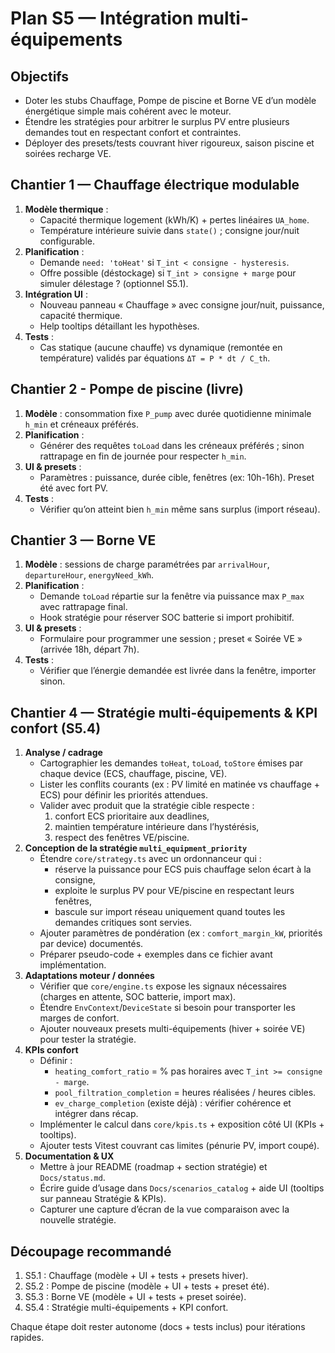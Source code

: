 # Plan S5 — Intégration multi-équipements

## Objectifs
- Doter les stubs Chauffage, Pompe de piscine et Borne VE d’un modèle énergétique simple mais cohérent avec le moteur.
- Étendre les stratégies pour arbitrer le surplus PV entre plusieurs demandes tout en respectant confort et contraintes.
- Déployer des presets/tests couvrant hiver rigoureux, saison piscine et soirées recharge VE.

## Chantier 1 — Chauffage électrique modulable
1. **Modèle thermique** :
   - Capacité thermique logement (kWh/K) + pertes linéaires `UA_home`.
   - Température intérieure suivie dans `state()` ; consigne jour/nuit configurable.
2. **Planification** :
   - Demande `need: 'toHeat'` si `T_int < consigne - hysteresis`.
   - Offre possible (déstockage) si `T_int > consigne + marge` pour simuler délestage ? (optionnel S5.1).
3. **Intégration UI** :
   - Nouveau panneau « Chauffage » avec consigne jour/nuit, puissance, capacité thermique.
   - Help tooltips détaillant les hypothèses.
4. **Tests** :
   - Cas statique (aucune chauffe) vs dynamique (remontée en température) validés par équations `ΔT = P * dt / C_th`.

## Chantier 2 - Pompe de piscine (livre)
1. **Modèle** : consommation fixe `P_pump` avec durée quotidienne minimale `h_min` et créneaux préférés.
2. **Planification** :
   - Générer des requêtes `toLoad` dans les créneaux préférés ; sinon rattrapage en fin de journée pour respecter `h_min`.
3. **UI & presets** :
   - Paramètres : puissance, durée cible, fenêtres (ex: 10h-16h). Preset été avec fort PV.
4. **Tests** :
   - Vérifier qu’on atteint bien `h_min` même sans surplus (import réseau).

## Chantier 3 — Borne VE
1. **Modèle** : sessions de charge paramétrées par `arrivalHour`, `departureHour`, `energyNeed_kWh`.
2. **Planification** :
   - Demande `toLoad` répartie sur la fenêtre via puissance max `P_max` avec rattrapage final.
   - Hook stratégie pour réserver SOC batterie si import prohibitif.
3. **UI & presets** :
   - Formulaire pour programmer une session ; preset « Soirée VE » (arrivée 18h, départ 7h).
4. **Tests** :
   - Vérifier que l’énergie demandée est livrée dans la fenêtre, importer sinon.

## Chantier 4 — Stratégie multi-équipements & KPI confort (S5.4)
1. **Analyse / cadrage**
   - Cartographier les demandes `toHeat`, `toLoad`, `toStore` émises par chaque device (ECS, chauffage, piscine, VE).
   - Lister les conflits courants (ex : PV limité en matinée vs chauffage + ECS) pour définir les priorités attendues.
   - Valider avec produit que la stratégie cible respecte :
     1. confort ECS prioritaire aux deadlines,
     2. maintien température intérieure dans l’hystérésis,
     3. respect des fenêtres VE/piscine.
2. **Conception de la stratégie `multi_equipment_priority`**
   - Étendre `core/strategy.ts` avec un ordonnanceur qui :
     - réserve la puissance pour ECS puis chauffage selon écart à la consigne,
     - exploite le surplus PV pour VE/piscine en respectant leurs fenêtres,
     - bascule sur import réseau uniquement quand toutes les demandes critiques sont servies.
   - Ajouter paramètres de pondération (ex : `comfort_margin_kW`, priorités par device) documentés.
   - Préparer pseudo-code + exemples dans ce fichier avant implémentation.
3. **Adaptations moteur / données**
   - Vérifier que `core/engine.ts` expose les signaux nécessaires (charges en attente, SOC batterie, import max).
   - Étendre `EnvContext`/`DeviceState` si besoin pour transporter les marges de confort.
   - Ajouter nouveaux presets multi-équipements (hiver + soirée VE) pour tester la stratégie.
4. **KPIs confort**
   - Définir :
     - `heating_comfort_ratio` = % pas horaires avec `T_int >= consigne - marge`.
     - `pool_filtration_completion` = heures réalisées / heures cibles.
     - `ev_charge_completion` (existe déjà) : vérifier cohérence et intégrer dans récap.
   - Implémenter le calcul dans `core/kpis.ts` + exposition côté UI (KPIs + tooltips).
   - Ajouter tests Vitest couvrant cas limites (pénurie PV, import coupé).
5. **Documentation & UX**
   - Mettre à jour README (roadmap + section stratégie) et `Docs/status.md`.
   - Écrire guide d’usage dans `Docs/scenarios_catalog` + aide UI (tooltips sur panneau Stratégie & KPIs).
   - Capturer une capture d’écran de la vue comparaison avec la nouvelle stratégie.

## Découpage recommandé
1. S5.1 : Chauffage (modèle + UI + tests + presets hiver).
2. S5.2 : Pompe de piscine (modèle + UI + tests + preset été).
3. S5.3 : Borne VE (modèle + UI + tests + preset soirée).
4. S5.4 : Stratégie multi-équipements + KPI confort.

Chaque étape doit rester autonome (docs + tests inclus) pour itérations rapides.
